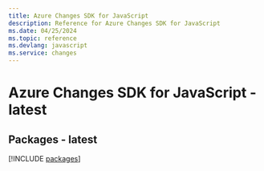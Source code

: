 ```yaml
---
title: Azure Changes SDK for JavaScript
description: Reference for Azure Changes SDK for JavaScript
ms.date: 04/25/2024
ms.topic: reference
ms.devlang: javascript
ms.service: changes
---
```

# Azure Changes SDK for JavaScript - latest
## Packages - latest
[!INCLUDE [packages](changes-index.md)]